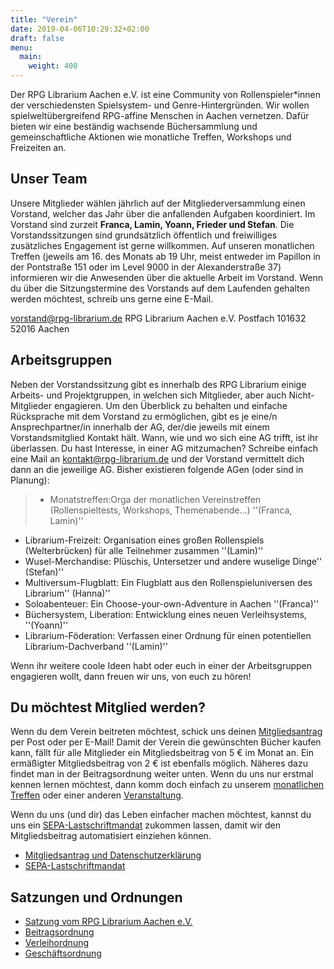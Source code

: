 ```yaml
---
title: "Verein"
date: 2019-04-06T10:29:32+02:00
draft: false
menu:
  main:
    weight: 400
---
```


Der RPG Librarium Aachen e.V. ist eine Community von Rollenspieler*innen der verschiedensten Spielsystem- und Genre-Hintergründen. Wir wollen spielweltübergreifend RPG-affine Menschen in Aachen vernetzen. Dafür bieten wir eine beständig wachsende Büchersammlung und gemeinschaftliche Aktionen wie monatliche Treffen, Workshops und Freizeiten an.

## Unser Team
Unsere Mitglieder wählen jährlich auf der Mitgliederversammlung einen Vorstand, welcher das Jahr über die anfallenden Aufgaben koordiniert. Im Vorstand sind zurzeit  **Franca, Lamin, Yoann, Frieder und Stefan**. Die Vorstandssitzungen sind grundsätzlich öffentlich und freiwilliges zusätzliches Engagement ist gerne willkommen. Auf unseren monatlichen Treffen (jeweils am 16. des Monats ab 19 Uhr, meist entweder im Papillon in der Pontstraße 151 oder im Level 9000 in der Alexanderstraße 37) informieren wir die Anwesenden über die aktuelle Arbeit im Vorstand. Wenn du über die Sitzungstermine des Vorstands auf dem Laufenden gehalten werden möchtest, schreib uns gerne eine E-Mail.

[vorstand@rpg-librarium.de](mailto:vorstand@rpg-librarium.de)
RPG Librarium Aachen e.V.
Postfach 101632
52016 Aachen

## Arbeitsgruppen
Neben der Vorstandssitzung gibt es innerhalb des RPG Librarium einige Arbeits- und Projektgruppen, in welchen sich Mitglieder, aber auch Nicht-Mitglieder engagieren. Um den Überblick zu behalten und einfache Rücksprache mit dem Vorstand zu ermöglichen, gibt es je eine/n Ansprechpartner/in innerhalb der AG, der/die jeweils mit einem Vorstandsmitglied Kontakt hält. Wann, wie und wo sich eine AG trifft, ist ihr überlassen.
Du hast Interesse, in einer AG mitzumachen? Schreibe einfach eine Mail an kontakt@rpg-librarium.de und der Vorstand vermittelt dich dann an die jeweilige AG. Bisher existieren folgende AGen (oder sind in Planung):

>* Monatstreffen:Orga der monatlichen Vereinstreffen (Rollenspieltests, Workshops, Themenabende...) ''(Franca, Lamin)''
* Librarium-Freizeit: Organisation eines großen Rollenspiels (Welterbrücken) für alle Teilnehmer zusammen ''(Lamin)''
* Wusel-Merchandise: Plüschis, Untersetzer und andere wuselige Dinge'' (Stefan)''
* Multiversum-Flugblatt: Ein Flugblatt aus den Rollenspieluniversen des Librarium'' (Hanna)''
* Soloabenteuer: Ein Choose-your-own-Adventure in Aachen ''(Franca)''
* Büchersystem, Liberation: Entwicklung eines neuen Verleihsystems,  ''(Yoann)''
* Librarium-Föderation: Verfassen einer Ordnung für einen potentiellen Librarium-Dachverband ''(Lamin)''

Wenn ihr weitere coole Ideen habt oder euch in einer der Arbeitsgruppen engagieren wollt, dann freuen wir uns, von euch zu hören!

## Du möchtest Mitglied werden?
Wenn du dem Verein beitreten möchtest, schick uns deinen [Mitgliedsantrag](/files/Mitgliedsantrag_Datenschutzerklärung.pdf) per Post oder per E-Mail! Damit der Verein die gewünschten Bücher kaufen kann, fällt für alle Mitglieder ein Mitgliedsbeitrag von 5 € im Monat an. Ein ermäßigter Mitgliedsbeitrag von 2 € ist ebenfalls möglich. Näheres dazu findet man in der Beitragsordnung weiter unten. Wenn du uns nur erstmal kennen lernen möchtest, dann komm doch einfach zu unserem [monatlichen Treffen](/veranstaltungen#Stammtisch) oder einer anderen [Veranstaltung](/veranstaltungen).

Wenn du uns (und dir) das Leben einfacher machen möchtest, kannst du uns ein [SEPA-Lastschriftmandat](/files/SEPA_Mandat.pdf) zukommen lassen, damit wir den Mitgliedsbeitrag automatisiert einziehen können.  

- [Mitgliedsantrag und Datenschutzerklärung](/files/Mitgliedsantrag_Datenschutzerklärung.pdf)
- [SEPA-Lastschriftmandat](/files/SEPA_Mandat.pdf)

## Satzungen und Ordnungen
- [Satzung vom RPG Librarium Aachen e.V.](/files/Satzung_RPG_Librarium_Aachen.pdf)
- [Beitragsordnung](/files/Beitragsordnung.pdf)
- [Verleihordnung](/files/Verleihordnung.pdf)
- [Geschäftsordnung](/files/Geschäftsordnung.pdf)
